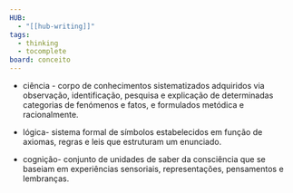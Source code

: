 ```yaml
---
HUB:
  - "[[hub-writing]]"
tags:
  - thinking
  - tocomplete
board: conceito
---
```


-  ciência - corpo de conhecimentos sistematizados adquiridos via observação, identificação, pesquisa e explicação de determinadas categorias de fenómenos e fatos, e formulados metódica e racionalmente.  
  
-  lógica- sistema formal de símbolos estabelecidos em função de axiomas, regras e leis que estruturam um enunciado.  

-  cognição- conjunto de unidades de saber da consciência que se baseiam em experiências sensoriais, representações, pensamentos e lembranças.
